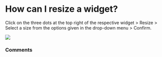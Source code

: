 # How can I resize a widget?

<p class="no-margin">Click on the three dots at the top right of the respective widget &gt; Resize &gt; Select a size from the options given in the drop-down menu &gt; Confirm.</p>
<p class="no-margin"></p>
<div class="intercom-container"><img src="https://teams-pro.intercom-attachments-1.com/i/o/664845551/12b3431c58453775a75abd96/how_can_i_resize_a_widget.png"></div>

### Comments

<Commentaire />